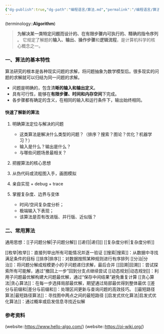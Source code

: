 ```yaml
---
{"dg-publish":true,"dg-path":"编程语言/算法.md","permalink":"/编程语言/算法/","dgPassFrontmatter":true,"noteIcon":"","created":"2025-01-08T23:23:52.000+08:00","updated":"2025-07-29T10:21:25.103+08:00"}
---
```


(terminology::**Algorithm**)

> **为解决某一类特定问题而设计的、在有限步骤内可执行的、精确的指令序列** 。
> 它规定了解题的**输入、输出、操作步骤**和**逻辑流程**，是计算机科学的核心概念之一。

### 一、算法的基本特性
算法研究的根本是各种现实问题的求解，将问题抽象为数学模型后。很多现实的问题的求解就可以归结为同一问题的求解。
- 问题是明确的，包含清**晰的输入和输出定义**。
- 具有可行性，能够在**有限步骤、时间和内存空间**下完成。
- 各步骤都有确定的含义，在相同的输入和运行条件下，输出始终相同。

#### 快速了解新的算法
1. 明确算法定位与解决的问题
	- 这类算法是解决什么类型的问题？（排序？搜索？图论？优化？机器学习？）
	- 输入是什么？输出是什么？
	- 与哪些问题场景最相关？

2. 把握算法的核心思想

3. 从伪代码或流程图入手，画图模拟 

4. 亲自实现 + debug + trace

5. 掌握复杂度、边界与变体
	- 时间/空间复杂度分析；
	- 极端输入下表现；
	- 该算法是否有改进版、并行版、近似版？

### 二、常用算法
通用思想：[[子问题分解\|子问题分解]]  [[递归\|递归]]  [[复杂度分析\|复杂度分析]]

[[枚举\|枚举]]：直接列举出所有可能情况并逐一验证
[[搜索\|搜索]]：从数据中寻找满足条件的目标
[[排序\|排序]]：对数据按照某种规则进行有序排列
[[分治\|分治]]：将问题分解成规模更小的子问题递归求解，最后合并
[[回溯\|回溯]]：尝试探索所有可能解，通过“撤回上一步”回到分支点继续尝试
[[动态规划\|动态规划]]：利用子问题最优解构建大问题最优解，通过“保存中间结果”避免重复计算
[[贪心算法\|贪心算法]]：在每一步选择局部最优解，期望通过局部最优得到整体最优
[[差分与前缀和\|差分与前缀和]]：处理区间更新与查询问题的高效技巧。
[[最短路径算法\|最短路径算法]]：寻找图中两点之间的最短路径
[[启发式优化算法\|启发式优化算法]]：通过概率或启发信息寻找近似解


### 参考资料
(website::https://www.hello-algo.com/)
(website::https://oi-wiki.org/)


